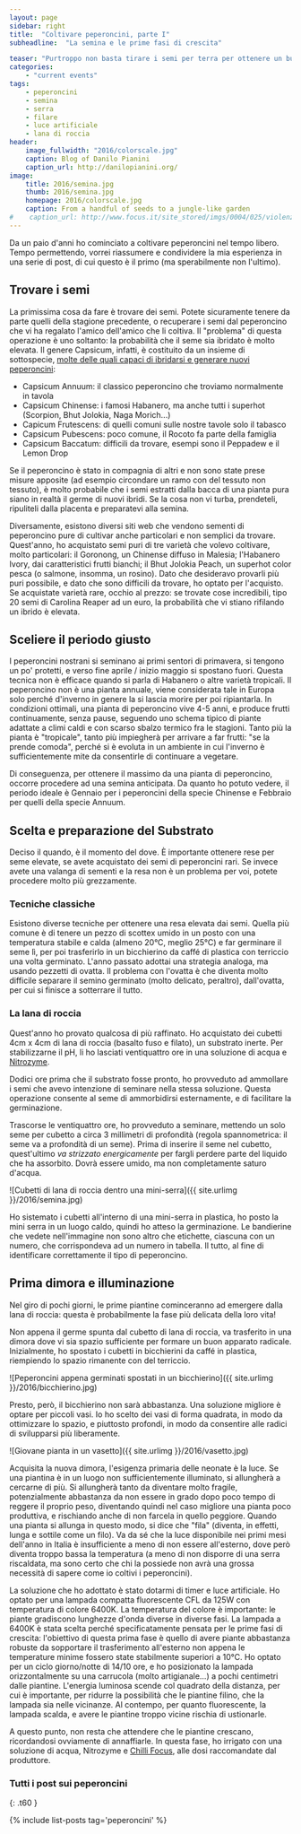```yaml
---
layout: page
sidebar: right
title:  "Coltivare peperoncini, parte I"
subheadline:  "La semina e le prime fasi di crescita"

teaser: "Purtroppo non basta tirare i semi per terra per ottenere un buon raccolto."
categories:
    - "current events"
tags:
    - peperoncini
    - semina
    - serra
    - filare
    - luce artificiale
    - lana di roccia
header:
    image_fullwidth: "2016/colorscale.jpg"
    caption: Blog of Danilo Pianini
    caption_url: http://danilopianini.org/
image:
    title: 2016/semina.jpg
    thumb: 2016/semina.jpg
    homepage: 2016/colorscale.jpg
    caption: From a handful of seeds to a jungle-like garden
#    caption_url: http://www.focus.it/site_stored/imgs/0004/025/violenza.png
---
```


Da un paio d'anni ho cominciato a coltivare peperoncini nel tempo libero.
Tempo permettendo, vorrei riassumere e condividere la mia esperienza in una serie di post, di cui questo è il primo (ma sperabilmente non l'ultimo).

## Trovare i semi

La primissima cosa da fare è trovare dei semi.
Potete sicuramente tenere da parte quelli della stagione precedente, o recuperare i semi dal peperoncino che vi ha regalato l'amico dell'amico che li coltiva.
Il "problema" di questa operazione è uno soltanto: la probabilità che il seme sia ibridato è molto elevata.
Il genere Capsicum, infatti, è costituito da un insieme di sottospecie, [molte delle quali capaci di ibridarsi e generare nuovi peperoncini](http://www.ajol.info/index.php/acsj/article/download/54703/43206):

* Capsicum Annuum: il classico peperoncino che troviamo normalmente in tavola
* Capsicum Chinense: i famosi Habanero, ma anche tutti i superhot (Scorpion, Bhut Jolokia, Naga Morich...)
* Capicum Frutescens: di quelli comuni sulle nostre tavole solo il tabasco
* Capsicum Pubescens: poco comune, il Rocoto fa parte della famiglia
* Capsicum Baccatum: difficili da trovare, esempi sono il Peppadew e il Lemon Drop

Se il peperoncino è stato in compagnia di altri e non sono state prese misure apposite (ad esempio circondare un ramo con del tessuto non tessuto), è molto probabile che i semi estratti dalla bacca di una pianta pura siano in realtà il germe di nuovi ibridi.
Se la cosa non vi turba, prendeteli, ripuliteli dalla placenta e preparatevi alla semina.

Diversamente, esistono diversi siti web che vendono sementi di peperoncino pure di cultivar anche particolari e non semplici da trovare.
Quest'anno, ho acquistato semi puri di tre varietà che volevo coltivare, molto particolari: il Goronong, un Chinense diffuso in Malesia; l'Habanero Ivory, dai caratteristici frutti bianchi; il Bhut Jolokia Peach, un superhot color pesca (o salmone, insomma, un rosino).
Dato che desideravo provarli più puri possibile, e dato che sono difficili da trovare, ho optato per l'acquisto.
Se acquistate varietà rare, occhio al prezzo: se trovate cose incredibili, tipo 20 semi di Carolina Reaper ad un euro, la probabilità che vi stiano rifilando un ibrido è elevata.

## Sceliere il periodo giusto

I peperoncini nostrani si seminano ai primi sentori di primavera, si tengono un po' protetti, e verso fine aprile / inizio maggio si spostano fuori.
Questa tecnica non è efficace quando si parla di Habanero o altre varietà tropicali.
Il peperoncino non è una pianta annuale, viene considerata tale in Europa solo perché d'inverno in genere la si lascia morire per poi ripiantarla.
In condizioni ottimali, una pianta di peperoncino vive 4-5 anni, e produce frutti continuamente, senza pause, seguendo uno schema tipico di piante adattate a climi caldi e con scarso sbalzo termico fra le stagioni.
Tanto più la pianta è "tropicale", tanto più impiegherà per arrivare a far frutti: "se la prende comoda", perché si è evoluta in un ambiente in cui l'inverno è sufficientemente mite da consentirle di continuare a vegetare.

Di conseguenza, per ottenere il massimo da una pianta di peperoncino, occorre procedere ad una semina anticipata.
Da quanto ho potuto vedere, il periodo ideale è Gennaio per i peperoncini della specie Chinense e Febbraio per quelli della specie Annuum.

## Scelta e preparazione del Substrato

Deciso il quando, è il momento del dove.
È importante ottenere rese per seme elevate, se avete acquistato dei semi di peperoncini rari.
Se invece avete una valanga di sementi e la resa non è un problema per voi, potete procedere molto più grezzamente.

### Tecniche classiche

Esistono diverse tecniche per ottenere una resa elevata dai semi.
Quella più comune è di tenere un pezzo di scottex umido in un posto con una temperatura stabile e calda (almeno 20°C, meglio 25°C) e far germinare il seme lì, per poi trasferirlo in un bicchierino da caffé di plastica con terriccio una volta germinato.
L'anno passato adottai una strategia analoga, ma usando pezzetti di ovatta.
Il problema con l'ovatta è che diventa molto difficile separare il semino germinato (molto delicato, peraltro), dall'ovatta, per cui si finisce a sotterrare il tutto.

### La lana di roccia

Quest'anno ho provato qualcosa di più raffinato. Ho acquistato dei cubetti 4cm x 4cm di lana di roccia (basalto fuso e filato), un substrato inerte.
Per stabilizzarne il pH, li ho lasciati ventiquattro ore in una soluzione di acqua e [Nitrozyme](http://www.growthtechnology.com/product/nitrozyme-concentrate/).

Dodici ore prima che il substrato fosse pronto, ho provveduto ad ammollare i semi che avevo intenzione di seminare nella stessa soluzione.
Questa operazione consente al seme di ammorbidirsi esternamente, e di facilitare la germinazione.

Trascorse le ventiquattro ore, ho provveduto a seminare, mettendo un solo seme per cubetto a circa 3 millimetri di profondità (regola spannometrica: il seme va a profondità di un seme).
Prima di inserire il seme nel cubetto, quest'ultimo *va strizzato energicamente* per fargli perdere parte del liquido che ha assorbito.
Dovrà essere umido, ma non completamente saturo d'acqua.

![Cubetti di lana di roccia dentro una mini-serra]({{ site.urlimg }}/2016/semina.jpg)

Ho sistemato i cubetti all'interno di una mini-serra in plastica, ho posto la mini serra in un luogo caldo, quindi ho atteso la germinazione.
Le bandierine che vedete nell'immagine non sono altro che etichette, ciascuna con un numero, che corrispondeva ad un numero in tabella.
Il tutto, al fine di identificare correttamente il tipo di peperoncino.

## Prima dimora e illuminazione

Nel giro di pochi giorni, le prime piantine cominceranno ad emergere dalla lana di roccia: questa è probabilmente la fase più delicata della loro vita!

Non appena il germe spunta dal cubetto di lana di roccia, va trasferito in una dimora dove vi sia spazio sufficiente per formare un buon apparato radicale.
Inizialmente, ho spostato i cubetti in bicchierini da caffé in plastica, riempiendo lo spazio rimanente con del terriccio.

![Peperoncini appena germinati spostati in un bicchierino]({{ site.urlimg }}/2016/bicchierino.jpg)

Presto, però, il bicchierino non sarà abbastanza. Una soluzione migliore è optare per piccoli vasi.
Io ho scelto dei vasi di forma quadrata, in modo da ottimizzare lo spazio, e piuttosto profondi, in modo da consentire alle radici di svilupparsi più liberamente.

![Giovane pianta in un vasetto]({{ site.urlimg }}/2016/vasetto.jpg)

Acquisita la nuova dimora, l'esigenza primaria delle neonate è la luce.
Se una piantina è in un luogo non sufficientemente illuminato, si allungherà a cercarne di più.
Si allungherà tanto da diventare molto fragile, potenzialmente abbastanza da non essere in grado dopo poco tempo di reggere il proprio peso, diventando quindi nel caso migliore una pianta poco produttiva, e rischiando anche di non farcela in quello peggiore.
Quando una pianta si allunga in questo modo, si dice che "fila" (diventa, in effetti, lunga e sottile come un filo).
Va da sé che la luce disponibile nei primi mesi dell'anno in Italia è insufficiente a meno di non essere all'esterno, dove però diventa troppo bassa la temperatura (a meno di non disporre di una serra riscaldata, ma sono certo che chi la possiede non avrà una grossa necessità di sapere come io coltivi i peperoncini).

La soluzione che ho adottato è stato dotarmi di timer e luce artificiale.
Ho optato per una lampada compatta fluorescente CFL da 125W con temperatura di colore 6400K.
La temperatura del colore è importante: le piante gradiscono lunghezze d'onda diverse in diverse fasi.
La lampada a 6400K è stata scelta perché specificatamente pensata per le prime fasi di crescita: l'obiettivo di questa prima fase è quello di avere piante abbastanza robuste da sopportare il trasferimento all'esterno non appena le temperature minime fossero state stabilmente superiori a 10°C.
Ho optato per un ciclo giorno/notte di 14/10 ore, e ho posizionato la lampada orizzontalmente su una carrucola (molto artigianale...) a pochi centimetri dalle piantine.
L'energia luminosa scende col quadrato della distanza, per cui è importante, per ridurre la possibilità che le piantine filino, che la lampada sia nelle vicinanze.
Al contempo, per quanto fluorescente, la lampada scalda, e avere le piantine troppo vicine rischia di ustionarle.

A questo punto, non resta che attendere che le piantine crescano, ricordandosi ovviamente di annaffiarle.
In questa fase, ho irrigato con una soluzione di acqua, Nitrozyme e [Chilli Focus](http://www.growthtechnology.com/product/chilli-focus/), alle dosi raccomandate dal produttore.

### Tutti i post sui peperoncini
{: .t60 }

{% include list-posts tag='peperoncini' %}
